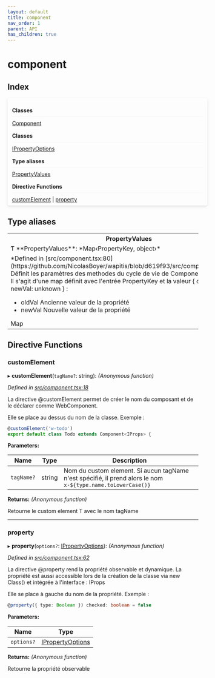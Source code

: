 ```yaml
---
layout: default
title: component
nav_order: 1
parent: API
has_children: true
---
```


# component

## Index


<div style="width: 100%;max-width: 100%;margin-bottom: 1.5rem;border-radius: 4px;box-shadow: 0 1px 2px rgba(0,0,0,0.12), 0 3px 10px rgba(0,0,0,0.08);padding: .5rem .75rem;">
<div style="font-weight:bold;padding: 1rem 0 .5rem;border-bottom: 1px solid rgba(238,235,238,0.5);">
Classes
</div>
<div style="margin-top: 0.5rem;">
<a href="../classes/_component_.component.md">Component</a>
</div>
<div style="font-weight:bold;padding: 1rem 0 .5rem;border-bottom: 1px solid rgba(238,235,238,0.5);">
Classes
</div>
<div style="margin-top: 0.5rem;">
<a href="../interfaces/_component_.ipropertyoptions.md">IPropertyOptions</a>
</div>
<div style="font-weight:bold;padding: 1rem 0 .5rem;border-bottom: 1px solid rgba(238,235,238,0.5);">
Type aliases
</div>
<div style="margin-top: 0.5rem;">
<a href="_component_.md#propertyvalues">PropertyValues</a>
</div>
<div style="font-weight:bold;padding: 1rem 0 .5rem;border-bottom: 1px solid rgba(238,235,238,0.5);">
Directive Functions
</div>
<div style="margin-top: 0.5rem;">
<a href="_component_.md#customelement">customElement</a> | <a href="_component_.md#property">property</a>
</div>
</div>

## Type aliases

<table>
<tr>
<th>PropertyValues</th>
</tr>
<tr>
<td>Ƭ **PropertyValues**: *Map‹PropertyKey, object›*</td>
</tr>
<tr>
<td>
<div>*Defined in [src/component.tsx:80](https://github.com/NicolasBoyer/wapitis/blob/d619f93/src/component.tsx#L80)*</div><div>Définit les paramètres des methodes du cycle de vie de Component</div><div>Il s'agit d'une map définit avec l'entrée PropertyKey et la valeur { oldVal: unknown, newVal: unknown } :<ul><li>oldVal Ancienne valeur de la propriété</li><li>newVal Nouvelle valeur de la propriété</li></ul><div>Map<PropertyKey, { oldVal: unknown, newVal: unknown }></div></div>
</td>
</tr>
</table>

<!-- | PropertyValues|
|:-------------|
| Ƭ **PropertyValues**: *Map‹PropertyKey, object›*|
| <div>*Defined in [src/component.tsx:80](https://github.com/NicolasBoyer/wapitis/blob/d619f93/src/component.tsx#L80)*</div><div>Définit les paramètres des methodes du cycle de vie de Component</div><div>Il s'agit d'une map définit avec l'entrée PropertyKey et la valeur { oldVal: unknown, newVal: unknown } :<ul><li>oldVal Ancienne valeur de la propriété</li><li>newVal Nouvelle valeur de la propriété</li></ul><div>Map<PropertyKey, { oldVal: unknown, newVal: unknown }></div></div>| -->

<!-- ###  PropertyValues

Ƭ **PropertyValues**: *Map‹PropertyKey, object›*

*Defined in [src/component.tsx:80](https://github.com/NicolasBoyer/wapitis/blob/d619f93/src/component.tsx#L80)*

Définit les paramètres des methodes du cycle de vie de Component

Il s'agit d'une map définit avec l'entrée PropertyKey et la valeur { oldVal: unknown, newVal: unknown } :
- oldVal Ancienne valeur de la propriété
- newVal Nouvelle valeur de la propriété

Map<PropertyKey, { oldVal: unknown, newVal: unknown }> -->

## Directive Functions

###  customElement

▸ **customElement**(`tagName?`: string): *(Anonymous function)*

*Defined in [src/component.tsx:18](https://github.com/NicolasBoyer/wapitis/blob/d619f93/src/component.tsx#L18)*

La directive @customElement permet de créer le nom du composant et de le déclarer comme WebComponent.

Elle se place au dessus du nom de la classe. Exemple :
```typescript
@customElement('w-todo')
export default class Todo extends Component<IProps> {
```

**Parameters:**

| Name       | Type   | Description                                                                                                      |
| ---------- | ------ | ---------------------------------------------------------------------------------------------------------------- |
| `tagName?` | string | Nom du custom element. Si aucun tagName n'est spécifié, il prend alors le nom ```x-${type.name.toLowerCase()}``` |

**Returns:** *(Anonymous function)*

Retourne le custom element T avec le nom tagName

___

###  property

▸ **property**(`options?`: [IPropertyOptions](../interfaces/_component_.ipropertyoptions.md)): *(Anonymous function)*

*Defined in [src/component.tsx:62](https://github.com/NicolasBoyer/wapitis/blob/d619f93/src/component.tsx#L62)*

La directive @property rend la propriété observable et dynamique. La propriété est aussi accessible lors de la création de la classe via new Class() et intégrée à l'interface : IProps

Elle se place à gauche du nom de la propriété. Exemple :
```typescript
@property({ type: Boolean }) checked: boolean = false
```

**Parameters:**

| Name       | Type                                                              |
| ---------- | ----------------------------------------------------------------- |
| `options?` | [IPropertyOptions](../interfaces/_component_.ipropertyoptions.md) |

**Returns:** *(Anonymous function)*

Retourne la propriété observable

